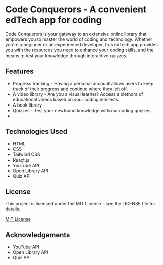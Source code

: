 
# Code Conquerors - A convenient edTech app for coding
Code Conquerors is your gateway to an extensive online library that empowers you to master the world of coding and technology. Whether you're a beginner or an experienced developer, this edTech app provides you with the resources you need to enhance your coding skills, and the means to test your knowledge through interactive quizzes.

## Features

- Progress tracking - Having a personal account allows users to keep track of their progress and continue where they left off.
- A video library - Are you a visual learner? Access a plethora of educational videos based on your coding interests.
- A book library - 
- Quizzes - Test your newfound knowledge with our coding quizzes
-



## Technologies Used
- HTML
- CSS
- Tailwind CSS
- React.js
- YouTube API
- Open Library API
- Quiz API

## License

This project is licensed under the MIT License - see the LICENSE file for details.

[MIT License](https://choosealicense.com/licenses/mit/)


## Acknowledgements

 - YouTube API
 - Open Library API
 - Quiz API

